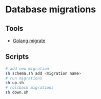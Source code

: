 # Database migrations

## Tools

- [Golang migrate](https://github.com/golang-migrate/migrate)

## Scripts

```bash
# add new migration
sh schema.sh add <migration name>
# run migrations
sh up.sh
# rollback migrations
sh down.sh
```
